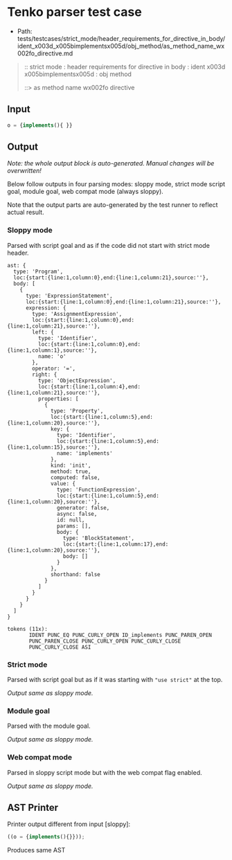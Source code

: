 # Tenko parser test case

- Path: tests/testcases/strict_mode/header_requirements_for_directive_in_body/ident_x003d_x005bimplementsx005d/obj_method/as_method_name_wx002fo_directive.md

> :: strict mode : header requirements for directive in body : ident x003d x005bimplementsx005d : obj method
>
> ::> as method name wx002fo directive

## Input

`````js
o = {implements(){ }}
`````

## Output

_Note: the whole output block is auto-generated. Manual changes will be overwritten!_

Below follow outputs in four parsing modes: sloppy mode, strict mode script goal, module goal, web compat mode (always sloppy).

Note that the output parts are auto-generated by the test runner to reflect actual result.

### Sloppy mode

Parsed with script goal and as if the code did not start with strict mode header.

`````
ast: {
  type: 'Program',
  loc:{start:{line:1,column:0},end:{line:1,column:21},source:''},
  body: [
    {
      type: 'ExpressionStatement',
      loc:{start:{line:1,column:0},end:{line:1,column:21},source:''},
      expression: {
        type: 'AssignmentExpression',
        loc:{start:{line:1,column:0},end:{line:1,column:21},source:''},
        left: {
          type: 'Identifier',
          loc:{start:{line:1,column:0},end:{line:1,column:1},source:''},
          name: 'o'
        },
        operator: '=',
        right: {
          type: 'ObjectExpression',
          loc:{start:{line:1,column:4},end:{line:1,column:21},source:''},
          properties: [
            {
              type: 'Property',
              loc:{start:{line:1,column:5},end:{line:1,column:20},source:''},
              key: {
                type: 'Identifier',
                loc:{start:{line:1,column:5},end:{line:1,column:15},source:''},
                name: 'implements'
              },
              kind: 'init',
              method: true,
              computed: false,
              value: {
                type: 'FunctionExpression',
                loc:{start:{line:1,column:5},end:{line:1,column:20},source:''},
                generator: false,
                async: false,
                id: null,
                params: [],
                body: {
                  type: 'BlockStatement',
                  loc:{start:{line:1,column:17},end:{line:1,column:20},source:''},
                  body: []
                }
              },
              shorthand: false
            }
          ]
        }
      }
    }
  ]
}

tokens (11x):
       IDENT PUNC_EQ PUNC_CURLY_OPEN ID_implements PUNC_PAREN_OPEN
       PUNC_PAREN_CLOSE PUNC_CURLY_OPEN PUNC_CURLY_CLOSE
       PUNC_CURLY_CLOSE ASI
`````

### Strict mode

Parsed with script goal but as if it was starting with `"use strict"` at the top.

_Output same as sloppy mode._

### Module goal

Parsed with the module goal.

_Output same as sloppy mode._

### Web compat mode

Parsed in sloppy script mode but with the web compat flag enabled.

_Output same as sloppy mode._

## AST Printer

Printer output different from input [sloppy]:

````js
((o = {implements(){}}));
````

Produces same AST
